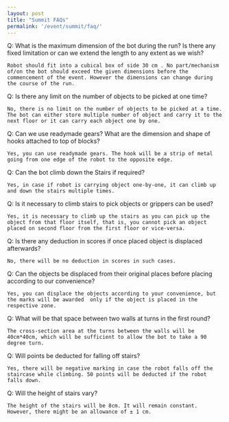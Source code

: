 ```yaml
---
layout: post
title: "Summit FAQs"
permalink: '/event/summit/faq/'
---
```



Q: What is the maximum dimension of the bot during the run? Is there any fixed limitation or can we extend the length to any extent as we wish?

	Robot should fit into a cubical box of side 30 cm . No part/mechanism of/on the bot should exceed the given dimensions before the commencement of the event. However the dimensions can change during the course of the run.

Q: Is there any limit on the number of objects to be picked at one time?

	No, there is no limit on the number of objects to be picked at a time. The bot can either store multiple number of object and carry it to the next floor or it can carry each object one by one.

Q: Can we use readymade gears? What are the dimension and shape of hooks attached to top of blocks?

	Yes, you can use readymade gears. The hook will be a strip of metal going from one edge of the robot to the opposite edge.

Q: Can the bot climb down the Stairs if required?

	Yes, in case if robot is carrying object one-by-one, it can climb up and down the stairs multiple times.

Q: Is it necessary to climb stairs to pick objects or grippers can be used?

	Yes, it is necessary to climb up the stairs as you can pick up the object from that floor itself, that is, you cannot pick an object placed on second floor from the first floor or vice-versa.

Q: Is there any deduction in scores if once placed object is displaced afterwards?

	No, there will be no deduction in scores in such cases.

Q: Can the objects be displaced from their original places before placing according to our convenience?

	Yes, you can displace the objects according to your convenience, but the marks will be awarded  only if the object is placed in the respective zone.

Q: What will be that space between two walls at turns in the first round?

	The cross-section area at the turns between the walls will be 40cm*40cm, which will be sufficient to allow the bot to take a 90 degree turn.

Q: Will points be deducted for falling off stairs?
	
	Yes, there will be negative marking in case the robot falls off the staircase while climbing. 50 points will be deducted if the robot falls down. 

Q: Will the height of stairs vary?

	The height of the stairs will be 8cm. It will remain constant. However, there might be an allowance of ± 1 cm.